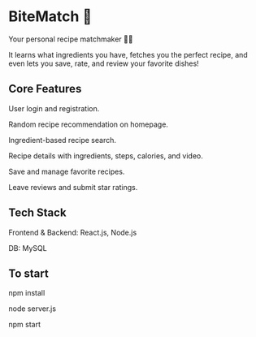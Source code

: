 # BiteMatch 🍰
Your personal recipe matchmaker 🍴✨ 

It learns what ingredients you have, fetches you the perfect recipe, and even lets you save, rate, and review your favorite dishes!

## Core Features

User login and registration.

Random recipe recommendation on homepage.

Ingredient-based recipe search.

Recipe details with ingredients, steps, calories, and video.

Save and manage favorite recipes.

Leave reviews and submit star ratings.

## Tech Stack

Frontend & Backend: React.js, Node.js 

DB: MySQL

## To start

npm install

node server.js

npm start
